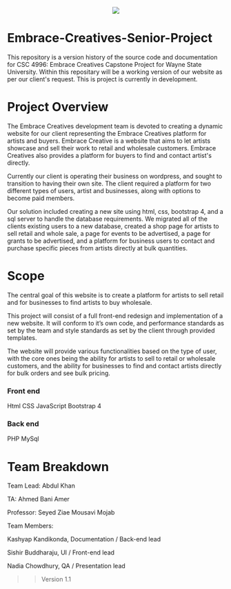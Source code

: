 <p align="center"> <img src="https://github.com/Sishir9624/Embrace-Creatives-Senior-Project/blob/master/img/EC_logo-Black.png" height = auto></p>

# Embrace-Creatives-Senior-Project
This repository is a version history of the source code and documentation for CSC 4996: Embrace Creatives Capstone Project for Wayne State University. Within this repositary will be a working version of our website as per our client's request. This is project is currently in development.

# Project Overview
The Embrace Creatives development team is devoted to creating a dynamic website for our client representing the Embrace Creatives platform for artists and buyers. Embrace Creative is a website that aims to let artists showcase and sell their work to retail and wholesale customers. Embrace Creatives also provides a platform for buyers to find and contact artist's directly. 

Currently our client is operating their business on wordpress, and sought to transition to having their own site. The client required a platform for two different types of users, artist and businesses, along with options to become paid members.

Our solution included creating a new site using html, css, bootstrap 4, and a sql server to handle the database requirements. We migrated all of the clients existing users to a new database, created a shop page for artists to sell retail and whole sale, a page for events to be advertised, a page for grants to be advertised, and a platform for business users to contact and purchase specific pieces from artists directly at bulk quantities.

# Scope
The central goal of this website is to create a platform for artists to sell retail and for businesses to find artists to buy wholesale.

This project will consist of a full front-end redesign and implementation of a new website. It will conform to it’s own code, and performance standards as set by the team and style standards as set by the client through provided templates.

The website will provide various functionalities based on the type of user, with the core ones being the ability for artists to sell to retail or wholesale customers, and the ability for businesses to find and contact artists directly for bulk orders and see bulk pricing.

### Front end
Html
CSS
JavaScript
Bootstrap 4

### Back end
PHP
MySql

# Team Breakdown

Team Lead: Abdul Khan

TA: Ahmed Bani Amer

Professor: Seyed Ziae Mousavi Mojab

Team Members: 

Kashyap Kandikonda, Documentation / Back-end lead

Sishir Buddharaju, UI / Front-end lead

Nadia Chowdhury, QA / Presentation lead

>> Version 1.1
